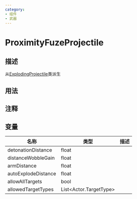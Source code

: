 ```yaml
---
category: 
- 组件
- 武器
---
```

# ProximityFuzeProjectile
## 描述
从[ExplodingProjectile](./ExplodingProjectile.md)类派生
## 用法

## 注释

## 变量
| 名称 | 类型 | 描述 |
| ----------- | ----------- | ----------- |
| detonationDistance  | float |  |  
| distanceWobbleGain  | float |  |  
| armDistance  | float |  |  
| autoExplodeDistance  | float |  |  
| allowAllTargets  | bool |  |  
| allowedTargetTypes | List<Actor.TargetType> |  |  
